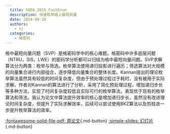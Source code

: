 ```yaml
---
  title: SODA_2015_FastEnum
  description: 快速枚举格上最短向量
  date: 2024-09-30
  authors:
    - sj
  categories:
    - 格密码
---
```


格中最短向量问题（SVP）是格密码学中的核心难题。格密码中许多底层问题（NTRU，SIS，LWE）的密码学分析都可以归结为格中最短向量问题。SVP求解算法分为两类：枚举与筛选。枚举算法使用递归投影进行遍历；筛选算法对大规模的向量集合进行内部组合，逐步降低向量集合的整体长度。Kannan提出的理论枚举算法虽然具有较低的时间复杂度，但由于预处理过程过于耗时，没有被用于实际求解。作者对Kannan的算法进行了分析，采用了简化预处理过程，增加递归步长等多种方法，实现了时间复杂度较低且实际可行的枚举算法，表现优于现有的枚举算法和筛法。我认为论文中算法提升效率的核心是增加递归步长，虽然没有改进理论时间复杂度，但提升了实际求解效率，后续可以尝试使用BKZ算法以及剪枝进一步提升枚举算法的效率。

[:fontawesome-solid-file-pdf: 原论文](../assets/SODA_2015_FastEnum/Fast%20Lattice%20Point%20Enumeration%20with%20Minimal%20Overhead.pdf){.md-button}
[:simple-slides: 幻灯片](../assets/SODA_2015_FastEnum/SODA_2015_FastEnum.html){.md-button}

<!-- more -->